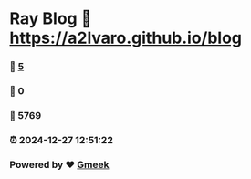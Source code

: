 # Ray Blog :link: https://a2lvaro.github.io/blog 
### :page_facing_up: [5](https://a2lvaro.github.io/blog/tag.html) 
### :speech_balloon: 0 
### :hibiscus: 5769 
### :alarm_clock: 2024-12-27 12:51:22 
### Powered by :heart: [Gmeek](https://github.com/Meekdai/Gmeek)
